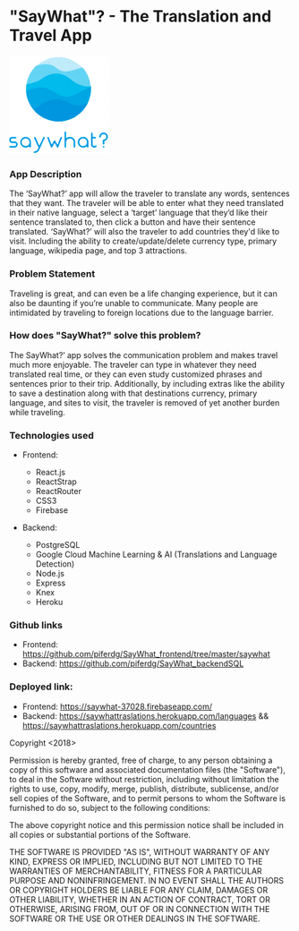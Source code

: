 # "SayWhat"? - The Translation and Travel App

![logo](https://github.com/piferdg/SayWhat_frontend/blob/master/saywhat/src/assets/logo.png)

### App Description
The ‘SayWhat?’ app will allow the traveler to translate any words, sentences that they want. The traveler will be able to enter what they need translated in their native language, select a ‘target’ language that they’d like their sentence translated to, then click a button and have their sentence translated. ‘SayWhat?’ will also the traveler to add countries they'd like to visit. Including the ability to create/update/delete currency type, primary language, wikipedia page, and top 3 attractions.

### Problem Statement
Traveling is great, and can even be a life changing experience, but it can also be daunting if you’re unable to communicate. Many people are intimidated by traveling to foreign locations due to the language barrier. 

### How does "SayWhat?" solve this problem?
The SayWhat?’ app solves the communication problem and makes travel much more enjoyable. The traveler can type in whatever they need translated real time, or they can even study customized phrases and sentences prior to their trip. Additionally, by including extras like the ability to save a destination along with that destinations currency, primary language, and sites to visit, the traveler is removed of yet another burden while traveling.


### Technologies used
  - Frontend:
     - React.js
     - ReactStrap
     - ReactRouter
     - CSS3
     - Firebase
  
  - Backend:
    - PostgreSQL
    - Google Cloud Machine Learning & AI (Translations and Language Detection)
    - Node.js
    - Express
    - Knex
    - Heroku

### Github links
 - Frontend: https://github.com/piferdg/SayWhat_frontend/tree/master/saywhat
 - Backend: https://github.com/piferdg/SayWhat_backendSQL

### Deployed link:
 - Frontend: https://saywhat-37028.firebaseapp.com/
 - Backend: https://saywhattraslations.herokuapp.com/languages && https://saywhattraslations.herokuapp.com/countries

 Copyright <2018> <Daniel Pifer>

Permission is hereby granted, free of charge, to any person obtaining a copy of this software and associated documentation files (the "Software"), to deal in the Software without restriction, including without limitation the rights to use, copy, modify, merge, publish, distribute, sublicense, and/or sell copies of the Software, and to permit persons to whom the Software is furnished to do so, subject to the following conditions:

The above copyright notice and this permission notice shall be included in all copies or substantial portions of the Software.

THE SOFTWARE IS PROVIDED "AS IS", WITHOUT WARRANTY OF ANY KIND, EXPRESS OR IMPLIED, INCLUDING BUT NOT LIMITED TO THE WARRANTIES OF MERCHANTABILITY, FITNESS FOR A PARTICULAR PURPOSE AND NONINFRINGEMENT. IN NO EVENT SHALL THE AUTHORS OR COPYRIGHT HOLDERS BE LIABLE FOR ANY CLAIM, DAMAGES OR OTHER LIABILITY, WHETHER IN AN ACTION OF CONTRACT, TORT OR OTHERWISE, ARISING FROM, OUT OF OR IN CONNECTION WITH THE SOFTWARE OR THE USE OR OTHER DEALINGS IN THE SOFTWARE.
